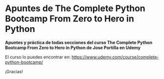 # Apuntes de The Complete Python Bootcamp From Zero to Hero in Python

**Apuntes y práctica de todas secciones del curso The Complete Python Bootcamp From Zero to Hero in Python de Jose Portilla en Udemy**

<!-- Los apuntes se encuentran en la carpeta "**Apuntes**".   -->
<!-- _Las prácticas realizadas son las de las carpetas enumeradas_ -->

El curso lo puedes encontrar en: https://www.udemy.com/course/complete-python-bootcamp/

¡Gracias!
